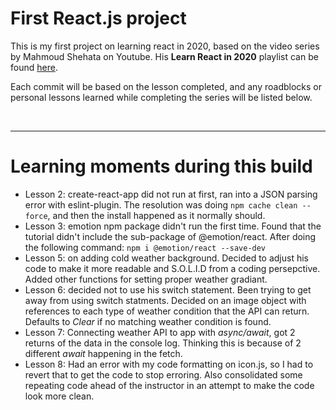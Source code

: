 # First React.js project

This is my first project on learning react in 2020, based on the video series by Mahmoud Shehata on Youtube. His **Learn React in 2020** playlist can be found [here](https://www.youtube.com/watch?v=NJWI1b1upps&list=PLDIXF8nb0VG1v4S-smVy7GV0MHsJ3PJiL).

Each commit will be based on the lesson completed, and any roadblocks or personal lessons learned while completing the series will be listed below.

&nbsp;

---

# Learning moments during this build

-   Lesson 2: create-react-app did not run at first, ran into a JSON parsing error with eslint-plugin. The resolution was doing `npm cache clean --force`, and then the install happened as it normally should.
-   Lesson 3: emotion npm package didn't run the first time. Found that the tutorial didn't include the sub-package of @emotion/react. After doing the following command: `npm i @emotion/react --save-dev`
-   Lesson 5: on adding cold weather background. Decided to adjust his code to make it more readable and S.O.L.I.D from a coding persepctive. Added other functions for setting proper weather gradiant.
-   Lesson 6: decided not to use his switch statement. Been trying to get away from using switch statments. Decided on an image object with references to each type of weather condition that the API can return. Defaults to _Clear_ if no matching weather condition is found.
-   Lesson 7: Connecting weather API to app with _async/await_, got 2 returns of the data in the console log. Thinking this is because of 2 different _await_ happening in the fetch.
-   Lesson 8: Had an error with my code formatting on icon.js, so I had to revert that to get the code to stop erroring. Also consolidated some repeating code ahead of the instructor in an attempt to make the code look more clean.
